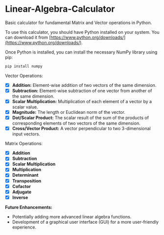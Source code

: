 # Linear-Algebra-Calculator
Basic calculator for fundamental Matrix and Vector operations in Python.

To use this calculator, you should have Python installed on your system. You can download it from [https://www.python.org/downloads/](https://www.python.org/downloads/).

Once Python is installed, you can install the necessary NumPy library using pip:

```bash
pip install numpy
```

Vector Operations:

- [x] **Addition:** Element-wise addition of two vectors of the same dimension.
- [x] **Subtraction:** Element-wise subtraction of one vector from another of the same dimension.
- [x] **Scalar Multiplication:** Multiplication of each element of a vector by a scalar value.
- [x] **Magnitude:** The length or Euclidean norm of the vector.
- [x] **Dot/Scalar Product:** The scalar result of the sum of the products of corresponding elements of two vectors of the same dimension.
- [x] **Cross/Vector Product:** A vector perpendicular to two 3-dimensional input vectors.

Matrix Operations:

- [x] **Addition**
- [x] **Subtraction**
- [x] **Scalar Multiplication**
- [x] **Multiplication**
- [x] **Determinant**
- [x] **Transposition**
- [x] **Cofactor**
- [x] **Adjugate**
- [x] **Inverse**

**Future Enhancements:**

* Potentially adding more advanced linear algebra functions.
* Development of a graphical user interface (GUI) for a more user-friendly experience.
